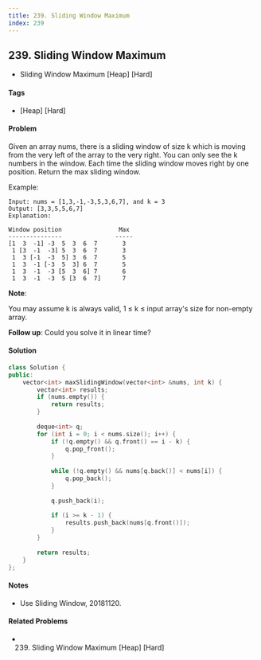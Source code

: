 ```yaml
---
title: 239. Sliding Window Maximum
index: 239
---
```


## 239. Sliding Window Maximum
- Sliding Window Maximum [Heap] [Hard]

#### Tags
- [Heap] [Hard]

#### Problem
Given an array nums, there is a sliding window of size k which is moving from the very left of the array to the very right. You can only see the k numbers in the window. Each time the sliding window moves right by one position. Return the max sliding window.

Example:

    Input: nums = [1,3,-1,-3,5,3,6,7], and k = 3
    Output: [3,3,5,5,6,7] 
    Explanation: 

    Window position                Max
    ---------------               -----
    [1  3  -1] -3  5  3  6  7       3
     1 [3  -1  -3] 5  3  6  7       3
     1  3 [-1  -3  5] 3  6  7       5
     1  3  -1 [-3  5  3] 6  7       5
     1  3  -1  -3 [5  3  6] 7       6
     1  3  -1  -3  5 [3  6  7]      7

**Note**: 

You may assume k is always valid, 1 ≤ k ≤ input array's size for non-empty array.

**Follow up**:
Could you solve it in linear time?

#### Solution
``` C++
class Solution {
public:
    vector<int> maxSlidingWindow(vector<int> &nums, int k) {
        vector<int> results;
        if (nums.empty()) {
            return results;
        }
        
        deque<int> q;
        for (int i = 0; i < nums.size(); i++) {
            if (!q.empty() && q.front() == i - k) {
                q.pop_front();
            }
            
            while (!q.empty() && nums[q.back()] < nums[i]) {
                q.pop_back();
            }
            
            q.push_back(i);
            
            if (i >= k - 1) {
                results.push_back(nums[q.front()]);
            }
        }
        
        return results;
    }
};
```

#### Notes
- Use Sliding Window, 20181120.

#### Related Problems
- 239. Sliding Window Maximum [Heap] [Hard]
